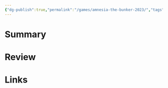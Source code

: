 ```yaml
---
{"dg-publish":true,"permalink":"/games/amnesia-the-bunker-2023/","tags":["LP"],"created":"2023-12-08","updated":"2024-02-26"}
---
```



# Summary

# Review

# Links

